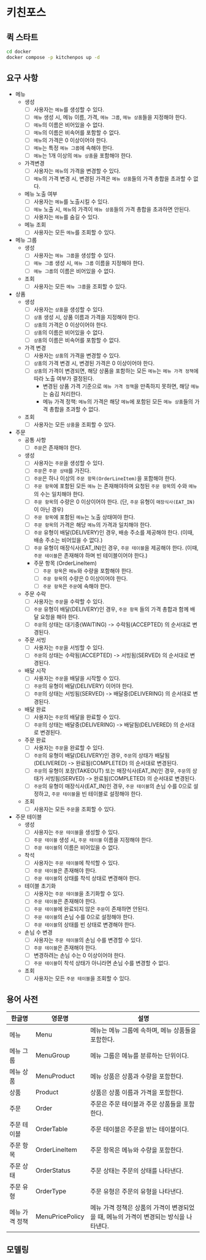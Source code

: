 # 키친포스

## 퀵 스타트

```sh
cd docker
docker compose -p kitchenpos up -d
```

## 요구 사항

- 메뉴
    - 생성
        - [ ] 사용자는 `메뉴`를 생성할 수 있다.
        - [ ] `메뉴` 생성 시, 메뉴 이름, 가격, `메뉴 그룹`, `메뉴 상품`들을 지정해야 한다.
        - [ ] `메뉴`의 이름은 비어있을 수 없다.
        - [ ] `메뉴`의 이름은 비속어를 포함할 수 없다.
        - [ ] `메뉴`의 가격은 0 이상이어야 한다.
        - [ ] `메뉴`는 특정 `메뉴 그룹`에 속해야 한다.
        - [ ] `메뉴`는 1개 이상의 `메뉴 상품`을 포함해야 한다.
    - 가격변경
        - [ ] 사용자는 `메뉴`의 가격을 변경할 수 있다.
        - [ ] `메뉴`의 가격 변경 시, 변경된 가격은 `메뉴 상품`들의 가격 총합을 초과할 수 없다.
    - 메뉴 노출 여부
        - [ ] 사용자는 `메뉴`를 노출시킬 수 있다.
        - [ ] `메뉴` 노출 시, `메뉴`의 가격이 `메뉴 상품`들의 가격 총합을 초과하면 안된다.
        - [ ] 사용자는 `메뉴`를 숨길 수 있다.
    - 메뉴 조회
        - [ ] 사용자는 모든 `메뉴`를 조회할 수 있다.

- 메뉴 그룹
    - 생성
        - [ ] 사용자는 `메뉴 그룹`을 생성할 수 있다.
        - [ ] `메뉴 그룹` 생성 시, `메뉴 그룹` 이름을 지정해야 한다.
        - [ ] `메뉴 그룹`의 이름은 비어있을 수 없다.
    - 조회
        - [ ] 사용자는 모든 `메뉴 그룹`을 조회할 수 있다.

- 상품
    - 생성
        - [ ] 사용자는 `상품`을 생성할 수 있다.
        - [ ] `상품` 생성 시, 상품 이름과 가격을 지정해야 한다.
        - [ ] `상품`의 가격은 0 이상이어야 한다.
        - [ ] `상품`의 이름은 비어있을 수 없다.
        - [ ] `상품`의 이름은 비속어를 포함할 수 없다.
    - 가격 변경
        - [ ] 사용자는 `상품`의 가격을 변경할 수 있다.
        - [ ] `상품`의 가격 변경 시, 변경된 가격은 0 이상이어야 한다.
        - [ ] `상품`의 가격이 변경되면, 해당 상품을 포함하는 모든 `메뉴`는 `메뉴 가격 정책`에 따라 노출 여부가 결정된다.
            - 변경된 상품 가격 기준으로 `메뉴 가격 정책`을 만족하지 못하면, 해당 `메뉴`는 숨김 처리한다.
            - 메뉴 가격 정책: `메뉴`의 가격은 해당 `메뉴`에 포함된 모든 `메뉴 상품`들의 가격 총합을 초과할 수 없다.
    - 조회
        - [ ] 사용자는 모든 `상품`을 조회할 수 있다.

- 주문
    - 공통 사항
        - [ ] `주문`은 존재해야 한다.
    - 생성
        - [ ] 사용자는 `주문`을 생성할 수 있다.
        - [ ] `주문`은 `주문 상태`를 가진다.
        - [ ] `주문`은 하나 이상의 `주문 항목(OrderLineItem)`을 포함해야 한다.
        - [ ] `주문 항목`에 포함된 모든 `메뉴` 는 존재해야하며 요청된 `주문 항목`의 수와 `메뉴`의 수는 일치해야 한다.
        - [ ] `주문 항목`의 수량은 0 이상이어야 한다. (단, `주문` 유형이 `매장식사(EAT_IN)`이 아닌 경우)
        - [ ] `주문 항목`에 포함된 `메뉴`는 노출 상태여야 한다.
        - [ ] `주문 항목`의 가격은 해당 `메뉴`의 가격과 일치해야 한다.
        - [ ] `주문` 유형이 배달(DELIVERY)인 경우, 배송 주소를 제공해야 한다. (이때, 배송 주소는 비어있을 수 없다.)
        - [ ] `주문` 유형이 매장식사(EAT_IN)인 경우, `주문 테이블`을 제공해야 한다. (이때, `주문 테이블`은 존재해야 하며 빈 테이블이어야 한다.)
        - 주문 항목 (OrderLineItem)
            - [ ] `주문 항목`은 `메뉴`와 수량을 포함해야 한다.
            - [ ] `주문 항목`의 수량은 0 이상이어야 한다.
            - [ ] `주문 항목`은 `주문`에 속해야 한다.
    - 주문 수락
        - [ ] 사용자는 `주문`을 수락할 수 있다.
        - [ ] `주문` 유형이 배달(DELIVERY)인 경우, `주문 항목` 들의 가격 총합과 함께 배달 요청을 해야 한다.
        - [ ] `주문`의 상태는 대기중(WAITING) -> 수락됨(ACCEPTED) 의 순서대로 변경된다.
    - 주문 서빙
        - [ ] 사용자는 `주문`을 서빙할 수 있다.
        - [ ] `주문`의 상태는 수락됨(ACCEPTED) -> 서빙됨(SERVED) 의 순서대로 변경된다.
    - 배달 시작
        - [ ] 사용자는 `주문`을 배달을 시작할 수 있다.
        - [ ] `주문`의 유형이 배달(DELIVERY) 이어야 한다.
        - [ ] `주문`의 상태는 서빙됨(SERVED) -> 배달중(DELIVERING) 의 순서대로 변경된다.
    - 배달 완료
        - [ ] 사용자는 `주문`의 배달을 완료할 수 있다.
        - [ ] `주문`의 상태는 배달중(DELIVERING) -> 배달됨(DELIVERED) 의 순서대로 변경된다.
    - 주문 완료
        - [ ] 사용자는 `주문`을 완료할 수 있다.
        - [ ] `주문`의 유형이 배달(DELIVERY)인 경우, `주문`의 상태가 배달됨(DELIVERED) -> 완료됨(COMPLETED) 의 순서대로 변경된다.
        - [ ] `주문`의 유형이 포장(TAKEOUT) 또는 매장식사(EAT_IN)인 경우, `주문`의 상태가 서빙됨(SERVED) -> 완료됨(COMPLETED)
          의 순서대로 변경된다.
        - [ ] `주문`의 유형이 매장식사(EAT_IN)인 경우, `주문 테이블`의 손님 수를 0으로 설정하고, `주문 테이블`을 빈 테이블로 설정해야 한다.
    - 조회
        - [ ] 사용자는 모든 `주문`을 조회할 수 있다.

- 주문 테이블
    - 생성
        - [ ] 사용자는 `주문 테이블`을 생성할 수 있다.
        - [ ] `주문 테이블` 생성 시, `주문 테이블` 이름을 지정해야 한다.
        - [ ] `주문 테이블`의 이름은 비어있을 수 없다.
    - 착석
        - [ ] 사용자는 `주문 테이블`에 착석할 수 있다.
        - [ ] `주문 테이블`은 존재해야 한다.
        - [ ] `주문 테이블`의 상태를 착석 상태로 변경해야 한다.
    - 테이블 초기화
        - [ ] 사용자는 `주문 테이블`을 초기화할 수 있다.
        - [ ] `주문 테이블`은 존재해야 한다.
        - [ ] `주문 테이블`에 완료되지 않은 `주문`이 존재하면 안된다.
        - [ ] `주문 테이블`의 손님 수를 0으로 설정해야 한다.
        - [ ] `주문 테이블`의 상태를 빈 상태로 변경해야 한다.
    - 손님 수 변경
        - [ ] 사용자는 `주문 테이블`의 손님 수를 변경할 수 있다.
        - [ ] `주문 테이블`은 존재해야 한다.
        - [ ] 변경하려는 손님 수는 0 이상이어야 한다.
        - [ ] `주문 테이블`이 착석 상태가 아니라면 손님 수를 변경할 수 없다.
    - 조회
        - [ ] 사용자는 모든 `주문 테이블`을 조회할 수 있다.

## 용어 사전

| 한글명      | 영문명             | 설명                                                |
|----------|-----------------|---------------------------------------------------|
| 메뉴       | Menu            | 메뉴는 메뉴 그룹에 속하며, 메뉴 상품들을 포함한다.                     |
| 메뉴 그룹    | MenuGroup       | 메뉴 그룹은 메뉴를 분류하는 단위이다.                             |
| 메뉴 상품    | MenuProduct     | 메뉴 상품은 상품과 수량을 포함한다.                              |
| 상품       | Product         | 상품은 상품 이름과 가격을 포함한다.                              |
| 주문       | Order           | 주문은 주문 테이블과 주문 상품들을 포함한다.                         |
| 주문 테이블   | OrderTable      | 주문 테이블은 주문을 받는 테이블이다.                             |
| 주문 항목    | OrderLineItem   | 주문 항목은 메뉴와 수량을 포함한다.                              |
| 주문 상태    | OrderStatus     | 주문 상태는 주문의 상태를 나타낸다.                              |
| 주문 유형    | OrderType       | 주문 유형은 주문의 유형을 나타낸다.                              |
| 메뉴 가격 정책 | MenuPricePolicy | 메뉴 가격 정책은 상품의 가격이 변경되었을 때, 메뉴의 가격이 변경되는 방식을 나타낸다. |

## 모델링
